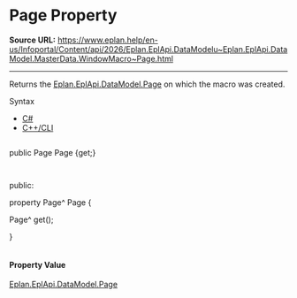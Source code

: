 # Page Property

**Source URL:** https://www.eplan.help/en-us/Infoportal/Content/api/2026/Eplan.EplApi.DataModelu~Eplan.EplApi.DataModel.MasterData.WindowMacro~Page.html

---

Returns the [Eplan.EplApi.DataModel.Page](Eplan.EplApi.DataModelu~Eplan.EplApi.DataModel.Page.html) on which the macro was created.

Syntax

- [C#](#i-syntax-CS)
- [C++/CLI](#i-syntax-CPP2005)

```
```
public Page Page {get;}
```
```

```
```
public:

property Page^ Page {

   Page^ get();

}
```
```

#### Property Value

[Eplan.EplApi.DataModel.Page](Eplan.EplApi.DataModelu~Eplan.EplApi.DataModel.Page.html)
